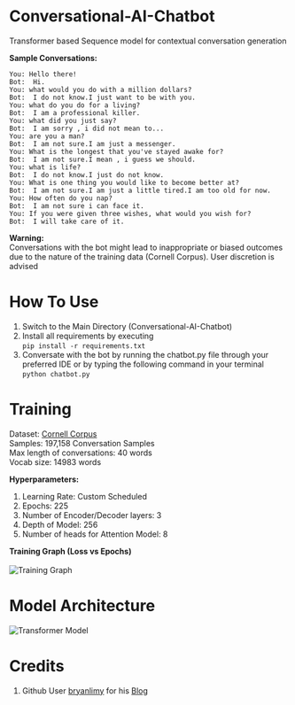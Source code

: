 # Conversational-AI-Chatbot
Transformer based Sequence model for contextual conversation generation <br>

<b>Sample Conversations:</b><br>
```
You: Hello there!
Bot:  Hi.
You: what would you do with a million dollars?
Bot:  I do not know.I just want to be with you.
You: what do you do for a living?
Bot:  I am a professional killer.
You: what did you just say?
Bot:  I am sorry , i did not mean to...
You: are you a man?
Bot:  I am not sure.I am just a messenger.
You: What is the longest that you've stayed awake for?
Bot:  I am not sure.I mean , i guess we should.
You: what is life?
Bot:  I do not know.I just do not know.
You: What is one thing you would like to become better at?
Bot:  I am not sure.I am just a little tired.I am too old for now.
You: How often do you nap?
Bot:  I am not sure i can face it.
You: If you were given three wishes, what would you wish for?
Bot:  I will take care of it.
```
<b>Warning: </b><br>
Conversations with the bot might lead to inappropriate or biased outcomes due to the nature of the training data (Cornell Corpus). User discretion is advised<br>

# How To Use
1. Switch to the Main Directory (Conversational-AI-Chatbot)
2. Install all requirements by executing <br>
```pip install -r requirements.txt``` <br>
3. Conversate with the bot by running the chatbot.py file through your preferred IDE or by typing the following command in your terminal <br>
```python chatbot.py``` <br>
 
# Training
Dataset: <a href="https://www.kaggle.com/Cornell-University/movie-dialog-corpus">Cornell Corpus</a> <br>
Samples: 197,158 Conversation Samples <br>
Max length of conversations: 40 words <br>
Vocab size: 14983 words <br>

<b>Hyperparameters:</b>
1. Learning Rate: Custom Scheduled <br>
2. Epochs: 225 <br>
3. Number of Encoder/Decoder layers: 3 <br>
4. Depth of Model: 256 <br>
5. Number of heads for Attention Model: 8 <br>

<b>Training Graph (Loss vs Epochs)</b><br><br>
<img src="https://github.com/DarshanDeshpande/Conversational-AI-Chatbot/blob/master/images/training-graph.png" title="Training Graph">

# Model Architecture
<img src="https://github.com/DarshanDeshpande/Conversational-AI-Chatbot/blob/master/images/Model.png" title="Transformer Model">

# Credits
1. Github User <a href="https://github.com/bryanlimy">bryanlimy</a> for his <a href="https://blog.tensorflow.org/2019/05/transformer-chatbot-tutorial-with-tensorflow-2.html">Blog</a> 
